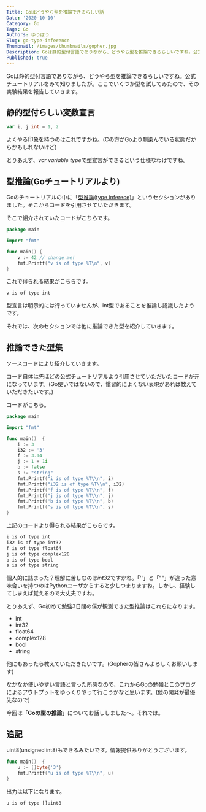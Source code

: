 ```yaml
---
Title: Goはどうやら型を推論できるらしい話
Date: '2020-10-10'
Category: Go
Tags: Go
Authors: ゆうぼう
Slug: go-type-inference
Thumbnail: /images/thumbnails/gopher.jpg
Description: Goは静的型付言語でありながら、どうやら型を推論できるらしいですね。公式チュートリアルをみて知りましたが。ここでいくつか型を試してみたので、その実験結果を報告していきます。
Published: true
---
```


Goは静的型付言語でありながら、どうやら型を推論できるらしいですね。公式チュートリアルをみて知りましたが。ここでいくつか型を試してみたので、その実験結果を報告していきます。

## 静的型付らしい変数宣言

~~~go
var i, j int = 1, 2
~~~


よくやる印象を持つのはこれですかね。(Cの方がGoより馴染んでいる状態だからかもしれないけど)

とりあえず、*var variable type*で型宣言ができるという仕様なわけですね。

## 型推論(Goチュートリアルより)

Goのチュートリアルの中に「[型推論(type inferece)](https://tour.golang.org/basics/14)」というセクションがありました。そこからコードを引用させていただきます。

そこで紹介されていたコードがこちらです。

~~~go
package main

import "fmt"

func main() {
	v := 42 // change me!
	fmt.Printf("v is of type %T\n", v)
}

~~~

これで得られる結果がこちらです。

~~~bash
v is of type int
~~~

型宣言は明示的には行っていませんが、int型であることを推論し認識したようです。

それでは、次のセクションでは他に推論できた型を紹介していきます。

## 推論できた型集

ソースコードにより紹介していきます。

コード自体は先ほどの公式チュートリアルより引用させていただいたコードが元になっています。(Go使いではないので、慣習的によくない表現があれば教えていただきたいです。)

コードがこちら。

~~~go
package main

import "fmt"

func main()  {
	i := 3
	i32 := '3'
	f := 3.14
	j := 1 + 1i
	b := false
	s := "string"
	fmt.Printf("i is of type %T\\n", i)
	fmt.Printf("i32 is of type %T\\n", i32)
	fmt.Printf("f is of type %T\\n", f)
	fmt.Printf("j is of type %T\\n", j)
	fmt.Printf("b is of type %T\\n", b)
	fmt.Printf("s is of type %T\\n", s)
}
~~~

上記のコードより得られる結果がこちらです。

~~~bash
i is of type int
i32 is of type int32
f is of type float64
j is of type complex128
b is of type bool
s is of type string
~~~

個人的に詰まった？理解に苦しむのは*int32*ですかね。「''」と「""」が違った意味合いを持つのはPythonユーザからすると少しつまりますね。しかし、経験してしまえば覚えるので大丈夫ですね。

とりあえず、Go初めて勉強3日間の僕が観測できた型推論はこれらになります。

- int
- int32
- float64
- complex128
- bool
- string

他にもあったら教えていただきたいです。(Gopherの皆さんよろしくお願いします)

なかなか使いやすい言語と言った所感なので、これからGoの勉強とこのブログによるアウトプットをゆっくりやって行こうかなと思います。(他の開発が最優先なので)

今回は「**Goの型の推論**」についてお話ししました〜。それでは。

## 追記

uint8(unsigned int8)もできるみたいです。情報提供ありがとうございます。

~~~go
func main()  {
	u := []byte{'3'}
	fmt.Printf("u is of type %T\\n", u)
}
~~~


出力は以下になります。

~~~bash
u is of type []uint8
~~~
